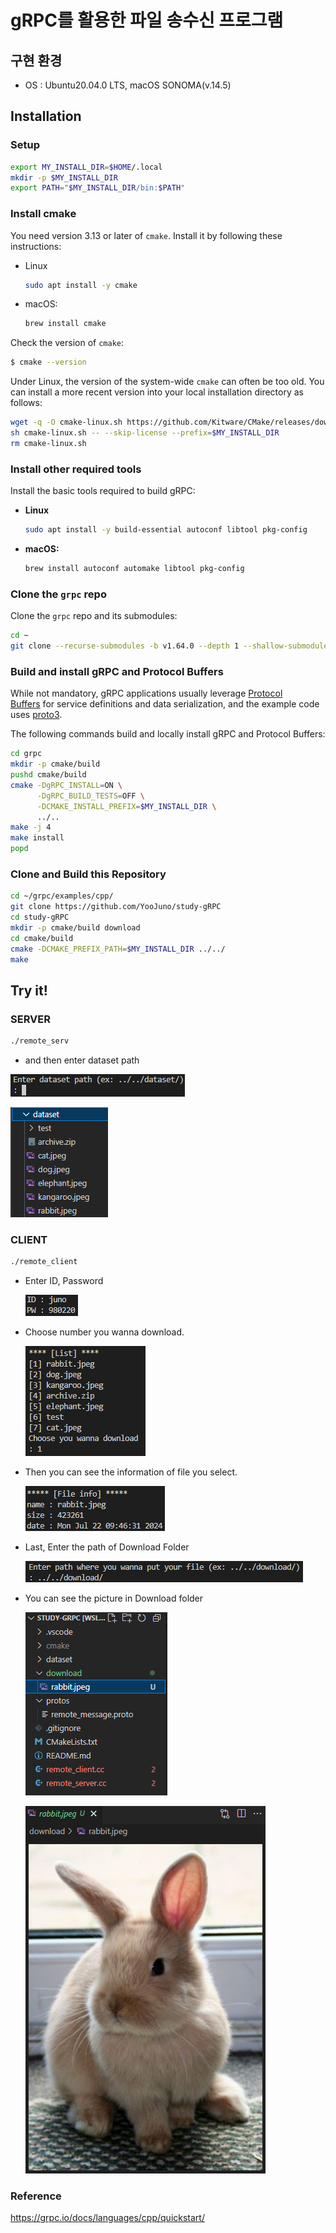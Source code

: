 # gRPC를 활용한 파일 송수신 프로그램

## 구현 환경

- OS : Ubuntu20.04.0 LTS, macOS SONOMA(v.14.5)

## Installation

### Setup

```bash
export MY_INSTALL_DIR=$HOME/.local
mkdir -p $MY_INSTALL_DIR
export PATH="$MY_INSTALL_DIR/bin:$PATH"
```

### **Install cmake**

You need version 3.13 or later of `cmake`. Install it by following these instructions:

- Linux
    
    ```bash
    sudo apt install -y cmake
    ```
    
- macOS:
    
    ```bash
    brew install cmake
    ```
    

Check the version of `cmake`:

```bash
$ cmake --version
```


Under Linux, the version of the system-wide `cmake` can often be too old. You can install a more recent version into your local installation directory as follows:

```bash
wget -q -O cmake-linux.sh https://github.com/Kitware/CMake/releases/download/v3.19.6/cmake-3.19.6-Linux-x86_64.sh
sh cmake-linux.sh -- --skip-license --prefix=$MY_INSTALL_DIR
rm cmake-linux.sh
```

### **Install other required tools**

Install the basic tools required to build gRPC:

- **Linux**
    
    ```bash
    sudo apt install -y build-essential autoconf libtool pkg-config
    ```
    
- **macOS:**
    
    ```bash
    brew install autoconf automake libtool pkg-config
    ```
    

### **Clone the `grpc` repo**

Clone the `grpc` repo and its submodules:

```bash
cd ~
git clone --recurse-submodules -b v1.64.0 --depth 1 --shallow-submodules https://github.com/grpc/grpc
```

### **Build and install gRPC and Protocol Buffers**

While not mandatory, gRPC applications usually leverage [Protocol Buffers](https://developers.google.com/protocol-buffers) for service definitions and data serialization, and the example code uses [proto3](https://protobuf.dev/programming-guides/proto3).

The following commands build and locally install gRPC and Protocol Buffers:

```bash
cd grpc
mkdir -p cmake/build
pushd cmake/build
cmake -DgRPC_INSTALL=ON \
      -DgRPC_BUILD_TESTS=OFF \
      -DCMAKE_INSTALL_PREFIX=$MY_INSTALL_DIR \
      ../..
make -j 4
make install
popd
```

### Clone and Build this Repository

```bash
cd ~/grpc/examples/cpp/
git clone https://github.com/YooJuno/study-gRPC
cd study-gRPC
mkdir -p cmake/build download
cd cmake/build
cmake -DCMAKE_PREFIX_PATH=$MY_INSTALL_DIR ../../
make
```

## **Try it!**

### SERVER

```bash
./remote_serv
```

- and then enter dataset path

![Untitled](images/Untitled.png)

![Untitled](images/Untitled%207.png)

### CLIENT

```bash
./remote_client
```

- Enter ID, Password
    
    ![Untitled](images/Untitled%201.png)
    

- Choose number you wanna download.
    
    ![Untitled](images/Untitled%202.png)
    

- Then you can see the information of file you select.
    
    ![Untitled](images/Untitled%203.png)
    

- Last, Enter the path of Download Folder
    
    ![Untitled](images/Untitled%204.png)
    

- You can see the picture in Download folder
    
    ![Untitled](images/Untitled%205.png)
    
    ![Untitled](images/Untitled%206.png)
    

### Reference

https://grpc.io/docs/languages/cpp/quickstart/
